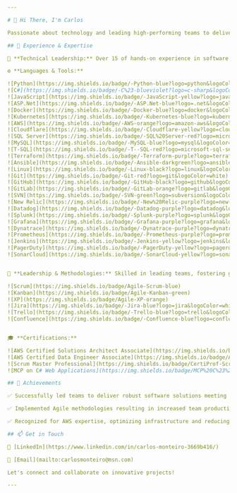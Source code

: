 ```yaml
---

# 👋 Hi There, I'm Carlos

Passionate about technology and leading high-performing teams to deliver exceptional software solutions. 

## 💼 Experience & Expertise

🚀 **Technical Leadership:** Over 15 of hands-on experience in software systems development, installation, testing, and maintenance across diverse domains.

⚙️ **Languages & Tools:**

![Python](https://img.shields.io/badge/-Python-blue?logo=python&logoColor=white)
![C#](https://img.shields.io/badge/-C%23-blueviolet?logo=c-sharp&logoColor=white)
![JavaScript](https://img.shields.io/badge/-JavaScript-yellow?logo=javascript&logoColor=white)
![ASP.Net](https://img.shields.io/badge/-ASP.Net-blue?logo=.net&logoColor=white)
![Docker](https://img.shields.io/badge/-Docker-blue?logo=docker&logoColor=white)
![Kubernetes](https://img.shields.io/badge/-Kubernetes-blue?logo=kubernetes&logoColor=white)
![AWS](https://img.shields.io/badge/-AWS-orange?logo=amazon-aws&logoColor=white)
![Cloudflare](https://img.shields.io/badge/-Cloudflare-yellow?logo=cloudflare&logoColor=white)
![SQL Server](https://img.shields.io/badge/-SQL%20Server-red?logo=microsoft-sql-server&logoColor=white)
![MySQL](https://img.shields.io/badge/-MySQL-blue?logo=mysql&logoColor=white)
![T-SQL](https://img.shields.io/badge/-T--SQL-red?logo=microsoft-sql-server&logoColor=white)
![Terraform](https://img.shields.io/badge/-Terraform-purple?logo=terraform&logoColor=white)
![Ansible](https://img.shields.io/badge/-Ansible-darkgreen?logo=ansible&logoColor=white)
![Linux](https://img.shields.io/badge/-Linux-black?logo=linux&logoColor=white)
![Git](https://img.shields.io/badge/-Git-red?logo=git&logoColor=white)
![GitHub](https://img.shields.io/badge/-GitHub-black?logo=github&logoColor=white)
![GitLab](https://img.shields.io/badge/-GitLab-orange?logo=gitlab&logoColor=white)
![SVN](https://img.shields.io/badge/-SVN-green?logo=subversion&logoColor=white)
![New Relic](https://img.shields.io/badge/-New%20Relic-purple?logo=new-relic&logoColor=white)
![Datadog](https://img.shields.io/badge/-Datadog-purple?logo=datadog&logoColor=white)
![Splunk](https://img.shields.io/badge/-Splunk-purple?logo=splunk&logoColor=white)
![Grafana](https://img.shields.io/badge/-Grafana-purple?logo=grafana&logoColor=white)
![Dynatrace](https://img.shields.io/badge/-Dynatrace-purple?logo=dynatrace&logoColor=white)
![Prometheus](https://img.shields.io/badge/-Prometheus-purple?logo=prometheus&logoColor=white)
![Jenkins](https://img.shields.io/badge/-Jenkins-yellow?logo=jenkins&logoColor=white)
![PagerDuty](https://img.shields.io/badge/-PagerDuty-yellow?logo=pagerduty&logoColor=white)
![SonarCloud](https://img.shields.io/badge/-SonarCloud-yellow?logo=sonarcloud&logoColor=white)


🏢 **Leadership & Methodologies:** Skilled in leading teams, fostering growth, and delivering excellence through Agile methodologies.

![Scrum](https://img.shields.io/badge/Agile-Scrum-blue)
![Kanban](https://img.shields.io/badge/Agile-Kanban-green)
![XP](https://img.shields.io/badge/Agile-XP-orange)
![Jira](https://img.shields.io/badge/-Jira-blue?logo=jira&logoColor=white)
![Trello](https://img.shields.io/badge/-Trello-blue?logo=trello&logoColor=white)
![Confluence](https://img.shields.io/badge/-Confluence-blue?logo=confluence&logoColor=white)


🎓 **Certifications:**

![AWS Certified Solutions Architect Associate](https://img.shields.io/badge/AWS%20Solutions%20Architect%20Associate-orange?logo=amazon-aws&logoColor=white)
![AWS Certified Data Engineer Associate](https://img.shields.io/badge/AWS%20Data%20Engineer%20Associate-darkblue?logo=amazon-aws&logoColor=white)
![Scrum Master Professional](https://img.shields.io/badge/CertiProf-Scrum%20Master%20Professional-green?logo=CertiProf)
![MCP on C# Web Applications](https://img.shields.io/badge/MCP%20C%23%20Web%20Application-blue?logo=microsoft&logoColor=white)

## 🌟 Achievements

✅ Successfully led teams to deliver robust software solutions meeting client requirements.

✅ Implemented Agile methodologies resulting in increased team productivity and higher-quality deliveries.

✅ Recognized for AWS expertise, optimizing infrastructure and reducing operational costs.

## 📫 Get in Touch

🔗 [LinkedIn](https://www.linkedin.com/in/carlos-monteiro-3669b416/)

📧 [Email](mailto:carlosmonteiro@msn.com)

Let's connect and collaborate on innovative projects!

---
```

